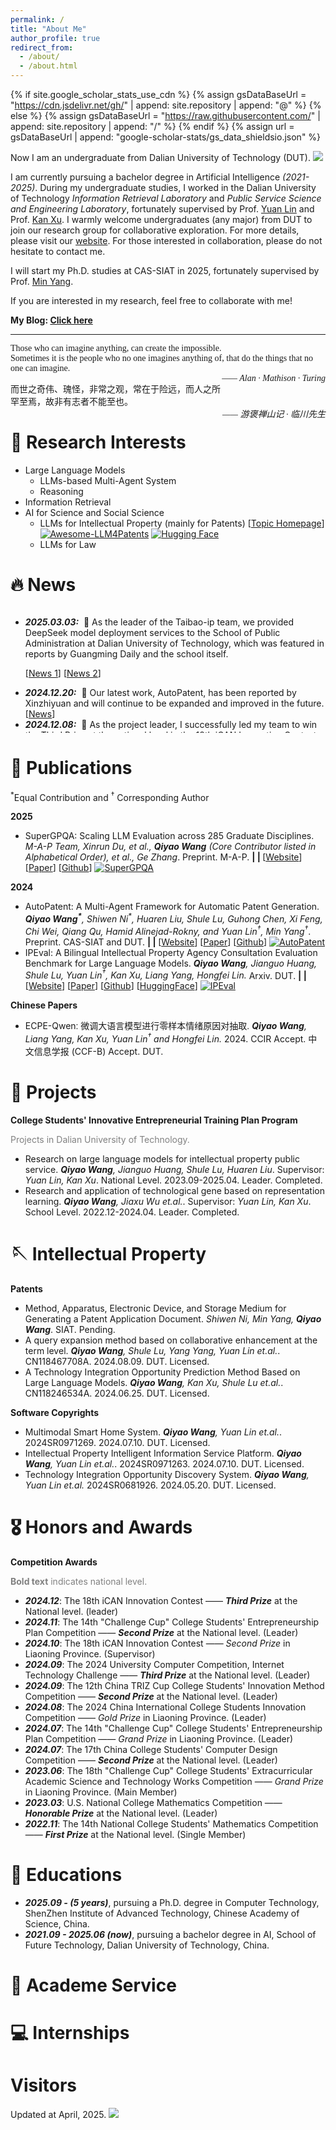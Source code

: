 ```yaml
---
permalink: /
title: "About Me"
author_profile: true
redirect_from: 
  - /about/
  - /about.html
---
```


{% if site.google_scholar_stats_use_cdn %}
{% assign gsDataBaseUrl = "https://cdn.jsdelivr.net/gh/" | append: site.repository | append: "@" %}
{% else %}
{% assign gsDataBaseUrl = "https://raw.githubusercontent.com/" | append: site.repository | append: "/" %}
{% endif %}
{% assign url = gsDataBaseUrl | append: "google-scholar-stats/gs_data_shieldsio.json" %}

<span class='anchor' id='about-me'></span>

Now I am an undergraduate from Dalian University of Technology (DUT). <a href='https://scholar.google.com/citations?user=STze0QgAAAAJ'><img src="https://img.shields.io/endpoint?url={{ url | url_encode }}&logo=Google%20Scholar&labelColor=f6f6f6&color=9cf&style=flat&label=citations"></a>

I am currently pursuing a bachelor degree in Artificial Intelligence *(2021-2025)*. During my undergraduate studies, I worked in the Dalian University of Technology *Information Retrieval Laboratory* and *Public Service Science and Engineering Laboratory*, fortunately supervised by Prof. [Yuan Lin](http://faculty.dlut.edu.cn/linyuan/zh_CN/index.htm) and Prof. [Kan Xu](http://faculty.dlut.edu.cn/2004012069/en/index.htm). I warmly welcome undergraduates (any major) from DUT to join our research group for collaborative exploration. For more details, please visit our [website](https://dut-ipai.github.io/). For those interested in collaboration, please do not hesitate to contact me.

I will start my Ph.D. studies at CAS-SIAT in 2025, fortunately supervised by Prof. <a href="https://minyang.me/">Min Yang</a>.

If you are interested in my research, feel free to collaborate with me!

<p><strong>
  My Blog: <a href="/blogs">Click here</a>
</strong></p>

<hr>
<p style="font-family: 'Times New Roman', sans-serif;">Those who can imagine anything, can create the impossible.<br>Sometimes it is the people who no one imagines anything of, that do the things that no one can imagine.<br><span style="font-style: italic; float: right;">—— Alan · Mathison · Turing</span></p>
<p style="font-family: 'Times New Roman', sans-serif;">而世之奇伟、瑰怪，非常之观，常在于险远，而人之所罕至焉，故非有志者不能至也。<br><span style="font-style: italic; float: right;">—— 游褒禅山记 · 临川先生</span></p>

# 📌 Research Interests  

- Large Language Models
  - LLMs-based Multi-Agent System
  - Reasoning
- Information Retrieval
- AI for Science and Social Science
  - LLMs for Intellectual Property (mainly for Patents) [[Topic Homepage](https://wangqiyao.me/LLM4Patent/)] [![Awesome-LLM4Patents](https://img.shields.io/github/stars/QiYao-Wang/Awesome-LLM4Patents)](https://github.com/QiYao-Wang/Awesome-LLM4Patents)  [![Hugging Face](https://img.shields.io/badge/%F0%9F%A4%97%20Hugging%20Face-blue?label=Collection-LLMs4Patent)](https://huggingface.co/collections/QiYao-Wang/llms-for-patent-678e6dbc8af7a3998738cc57)
  - LLMs for Law
 
# 🔥 News

<div style="max-height: 200px; overflow-y: auto;">
<ul>
  <li><em><strong>2025.03.03:</strong></em> &nbsp;🎉 As the leader of the Taibao-ip team, we provided DeepSeek model deployment services to the School of Public Administration at Dalian University of Technology, which was featured in reports by Guangming Daily and the school itself. <p>[<a href="https://app2.gmdaily.cn/as/opened/n/88779004361149b8afb610ce04c162f6">News 1</a>] [<a href="https://mp.weixin.qq.com/s/yokeA5uiy1SxsbwmvCfiVQ">News 2</a>]</p></li>
  <li><em><strong>2024.12.20:</strong></em> &nbsp;🎉 Our latest work, AutoPatent, has been reported by Xinzhiyuan and will continue to be expanded and improved in the future.[<a href="https://mp.weixin.qq.com/s/H6zsbruPl4wtYOFCOIphBA">News</a>]</li>
  <li><em><strong>2024.12.08:</strong></em> &nbsp;🎉 As the project leader, I successfully led my team to win the Third Prize at the national level in the 18th iCAN Innovation Contest.</li>
  <li><em><strong>2024.11.02:</strong></em> &nbsp;🎉 As the project leader, I successfully led my team to won second prize at the national level of the 14th “Challenge Cup” China College Students’ Entrepreneurship Competition.</li>
</ul>
</div>

# 📝 Publications 
<sup>*</sup>Equal Contribution and <sup>†</sup> Corresponding Author

<p><strong>2025</strong></p>

<div>
<ul>
  <li>
    SuperGPQA: Scaling LLM Evaluation across 285 Graduate Disciplines.
    <em>M-A-P Team, Xinrun Du, et al., <strong>Qiyao Wang</strong> (Core Contributor listed in Alphabetical Order), et al., Ge Zhang</em>. Preprint. M-A-P.
    <strong> | <span id="SuperGPQA: Scaling LLM Evaluation across 285 Graduate Disciplines"></span> | </strong>
    [<a href="https://supergpqa.github.io">Website</a>]
    [<a href="https://arxiv.org/abs/2502.14739">Paper</a>]
    [<a href="https://github.com/SuperGPQA/SuperGPQA">Github</a>]
    <a href="https://github.com/SuperGPQA/SuperGPQA">
      <img src="https://img.shields.io/github/stars/SuperGPQA/SuperGPQA" alt="SuperGPQA">
    </a>
  </li>
</ul>
</div>

<p><strong>2024</strong></p>

<div>
<ul>
  <li>
    AutoPatent: A Multi-Agent Framework for Automatic Patent Generation. 
    <em><strong>Qiyao Wang<sup>*</sup></strong>, Shiwen Ni<sup>*</sup>, Huaren Liu, Shule Lu, Guhong Chen, Xi Feng, Chi Wei, Qiang Qu, Hamid Alinejad-Rokny, and Yuan Lin<sup>†</sup>, Min Yang<sup>†</sup></em>. Preprint. CAS-SIAT and DUT.
    <strong> | <span id="AutoPatent: A Multi-Agent Framework for Automatic Patent Generation"></span> | </strong>
    [<a href="https://qiyao-wang.github.io/AutoPatent/">Website</a>]
    [<a href="https://arxiv.org/pdf/2412.09796">Paper</a>]
    [<a href="https://github.com/QiYao-Wang/AutoPatent">Github</a>] 
    <a href="https://github.com/QiYao-Wang/AutoPatent">
      <img src="https://img.shields.io/github/stars/QiYao-Wang/AutoPatent" alt="AutoPatent">
    </a>
  </li>
  <li>
    IPEval: A Bilingual Intellectual Property Agency Consultation Evaluation Benchmark for Large Language Models. 
    <em><strong>Qiyao Wang</strong>, Jianguo Huang, Shule Lu, Yuan Lin<sup>†</sup>, Kan Xu, Liang Yang, Hongfei Lin.</em> Arxiv. DUT.
    <strong> | <span id="IPEval: A Bilingual Intellectual Property Agency Consultation Evaluation Benchmark for Large Language Models"></span> | </strong>
    [<a href="https://Qiyao-Wang.github.io/ipeval">Website</a>]
    [<a href="https://arxiv.org/pdf/2406.12386">Paper</a>]
    [<a href="https://github.com/QiYao-Wang/IPEval">Github</a>] 
    [<a href="https://huggingface.co/datasets/Mathsion/IPEval">HuggingFace</a>]
    <a href="https://github.com/QiYao-Wang/ipeval">
      <img src="https://img.shields.io/github/stars/QiYao-Wang/ipeval" alt="IPEval">
    </a>
  </li>
</ul>
</div>

<p><strong>Chinese Papers</strong></p>

<div>
<ul>
  <li>
    <span>ECPE-Qwen</span><span style="font-family: sans-serif;">: 微调大语言模型进行零样本情绪原因对抽取.</span> 
    <em><strong>Qiyao Wang</strong>, Liang Yang, Kan Xu, Yuan Lin<sup>†</sup> and Hongfei Lin.</em> 2024. CCIR Accept. 中文信息学报 (CCF-B) Accept. DUT.
  </li>
</ul>
</div>

# 🔧 Projects

<p><strong>College Students' Innovative Entrepreneurial Training Plan Program</strong></p>

<p style="color:gray">Projects in Dalian University of Technology.</p>

<div>
<ul>
<!--   <li>Policy Navigator: An AI-Powered Intelligent Policy Service Platform. <i>Hongbo Wang.</i> Supervisor: <i>Yuan Lin, <strong>Qiyao Wang</strong></i>. Not Assigned. 2024.12-2026.06 <i>(now)</i>. Supervisor. Ongoing.</li>
  <li>Wisdom Bridge - Empowering Collaborative Innovation in Government, Legal, and Technological Fields with Intelligent Intellectual Property Services. <i>Huaren Liu, Minghui Zhu, Boyu Ma, Yuhan Kang, Yueyi Ma.</i> Supervisor: <i>Yuan Lin, <strong>Qiyao Wang</strong></i>. Not Assigned. 2024.12-2026.06 <i>(now)</i>. Supervisor. Ongoing.</li>
  <li>AI Patent Agency for Intellectual Property Services. <i>Chenxing Li, Shiqiang Wang, Haoran Hu.</i> Supervisor: <i>Yuan Lin, <strong>Qiyao Wang</strong></i>. Not Assigned. 2024.12-2026.06 <i>(now)</i>. Supervisor. Ongoing.</li>
  <li>Research on Intellectual Property Examination Based on Large Language Models. <i>Xufeng Chen, Yanchao Jian.</i> Supervisor: <i>Yuan Lin, <strong>Qiyao Wang</strong></i>. Not Assigned. 2024.12-2026.06 <i>(now)</i>. Supervisor. Ongoing.</li> -->
  <li>Research on large language models for intellectual property public service. <i><strong>Qiyao Wang</strong>, Jianguo Huang, Shule Lu, Huaren Liu</i>. Supervisor: <i>Yuan Lin, Kan Xu</i>. National Level. 2023.09-2025.04. Leader. Completed.</li>
  <li>Research and application of technological gene based on representation learning. <i><strong>Qiyao Wang</strong>, Jiaxu Wu et.al.</i>. Supervisor: <i>Yuan Lin, Kan Xu</i>. School Level. 2022.12-2024.04. Leader. Completed.</li>
</ul>
</div>

# 🪡 Intellectual Property
<p><strong>Patents</strong></p>

- Method, Apparatus, Electronic Device, and Storage Medium for Generating a Patent Application Document. *Shiwen Ni, Min Yang, **Qiyao Wang***. SIAT. Pending.
- A query expansion method based on collaborative enhancement at the term level. ***Qiyao Wang**, Shule Lu, Yang Yang, Yuan Lin et.al.*. CN118467708A. 2024.08.09. DUT. Licensed. 
- A Technology Integration Opportunity Prediction Method Based on Large Language Models. ***Qiyao Wang**, Kan Xu, Shule Lu et.al.*. CN118246534A. 2024.06.25. DUT. Licensed.

<p><strong>Software Copyrights</strong></p>

- Multimodal Smart Home System. ***Qiyao Wang**, Yuan Lin et.al.*. 2024SR0971269. 2024.07.10. DUT. Licensed.
- Intellectual Property Intelligent Information Service Platform. ***Qiyao Wang**, Yuan Lin et.al.*. 2024SR0971263. 2024.07.10. DUT. Licensed.
- Technology Integration Opportunity Discovery System. ***Qiyao Wang**, Yuan Lin et.al.* 2024SR0681926. 2024.05.20. DUT. Licensed.

# 🎖 Honors and Awards
<p><strong>Competition Awards</strong></p>

<p style="color:gray"><strong>Bold text</strong> indicates national level.</p>

- ***2024.12***: The 18th iCAN Innovation Contest —— ***Third Prize*** at the National level. (leader)
- ***2024.11***: The 14th "Challenge Cup" College Students' Entrepreneurship Plan Competition —— ***Second Prize*** at the National level. (Leader)
- ***2024.10***: The 18th iCAN Innovation Contest —— *Second Prize* in Liaoning Province. (Supervisor)
- ***2024.09***: The 2024 University Computer Competition, Internet Technology Challenge —— ***Third Prize*** at the National level. (Leader)
- ***2024.09***: The 12th China TRIZ Cup College Students' Innovation Method Competition —— ***Second Prize*** at the National level. (Leader)
- ***2024.08***: The 2024 China International College Students Innovation Competition —— *Gold Prize* in Liaoning Province. (Leader)
- ***2024.07***: The 14th "Challenge Cup" College Students' Entrepreneurship Plan Competition —— *Grand Prize* in Liaoning Province. (Leader)
- ***2024.07***: The 17th China College Students' Computer Design Competition —— ***Second Prize*** at the National level. (Leader)
- ***2023.06***: The 18th "Challenge Cup" College Students' Extracurricular Academic Science and Technology Works Competition —— *Grand Prize* in Liaoning Province. (Main Member)
- ***2023.03***: U.S. National College Mathematics Competition —— ***Honorable Prize*** at the National level. (Leader)
- ***2022.11***:  The 14th National College Students' Mathematics Competition —— ***First Prize*** at the National level. (Single Member)

# 📖 Educations
- ***2025.09 - (5 years)***, pursuing a Ph.D. degree in Computer Technology, ShenZhen Institute of Advanced Technology, Chinese Academy of Science, China.
- ***2021.09 - 2025.06 (now)***, pursuing a bachelor degree in AI, School of Future Technology, Dalian University of Technology, China.
  
# 💬 Academe Service

# 💻 Internships

# Visitors
<div style="width: 400px">
  <script type="text/javascript" id="clustrmaps" src="//clustrmaps.com/map_v2.js?d=5XwcXhC_hWtdm6YV_S7mq8GYDOjb0XU67bhcZ5uaJto&cl=ffffff&w=a"></script>
</div>

Updated at April, 2025. ![](https://komarev.com/ghpvc/?username=QiYao-Wang&color=brightgreen)


<script>
        // URL of the JSON file in the 'google-scholar-stats' branch
        const jsonUrl = "https://raw.githubusercontent.com/QiYao-Wang/QiYao-Wang.github.io/refs/heads/google-scholar-stats/gs_data.json";

        // Fetch JSON data and dynamically update the citation count
        fetch(jsonUrl)
            .then(response => response.json())
            .then(data => {
                // Locate the publication data from JSON
                const publications = data.publications;

                // Find all span elements with dynamic ids and update their content
                const spans = document.querySelectorAll("span[id]"); // Select all span elements with an id attribute

                spans.forEach(span => {
                    const spanId = span.id; // Get the id of the span element

                    // Iterate over publications to find a match with the id
                    for (const key in publications) {
                        const publication = publications[key];
                        if (publication.bib.title === spanId) { // Match title with the span id
                            const citationCount = publication.num_citations || 0;
                            span.textContent = `Citation: ${citationCount}`;
                            break;
                        }
                    }
                });
            })
            .catch(error => {
                console.error("Error loading JSON:", error);
            });
    </script>

